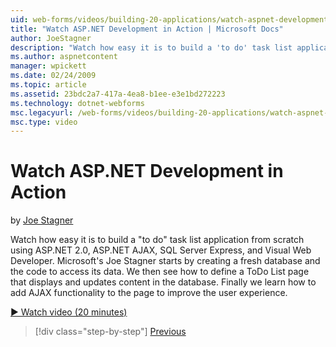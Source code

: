 ```yaml
---
uid: web-forms/videos/building-20-applications/watch-aspnet-development-in-action
title: "Watch ASP.NET Development in Action | Microsoft Docs"
author: JoeStagner
description: "Watch how easy it is to build a 'to do' task list application from scratch using ASP.NET 2.0, ASP.NET AJAX, SQL Server Express, and Visual Web Developer. Mic..."
ms.author: aspnetcontent
manager: wpickett
ms.date: 02/24/2009
ms.topic: article
ms.assetid: 23bdc2a7-417a-4ea8-b1ee-e3e1bd272223
ms.technology: dotnet-webforms
msc.legacyurl: /web-forms/videos/building-20-applications/watch-aspnet-development-in-action
msc.type: video
---
```

Watch ASP.NET Development in Action
====================
by [Joe Stagner](https://github.com/JoeStagner)

Watch how easy it is to build a "to do" task list application from scratch using ASP.NET 2.0, ASP.NET AJAX, SQL Server Express, and Visual Web Developer. Microsoft's Joe Stagner starts by creating a fresh database and the code to access its data. We then see how to define a ToDo List page that displays and updates content in the database. Finally we learn how to add AJAX functionality to the page to improve the user experience.

[&#9654; Watch video (20 minutes)](https://channel9.msdn.com/Blogs/ASP-NET-Site-Videos/watch-aspnet-development-in-action)

> [!div class="step-by-step"]
> [Previous](lesson-8-working-with-the-gridview-and-formview.md)
